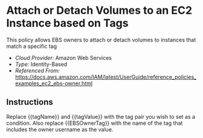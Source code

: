 # Attach or Detach Volumes to an EC2 Instance based on Tags
This policy allows EBS owners to attach or detach volumes to instances that match a specific tag

- *Cloud Provider:* Amazon Web Services
- *Type:* Identity-Based
- *Referenced From:* https://docs.aws.amazon.com/IAM/latest/UserGuide/reference_policies_examples_ec2_ebs-owner.html

## Instructions
Replace {{tagName}} and {{tagValue}} with the tag pair you wish to set as a condition. Also replace {{EBSOwnerTag}} with the name of the tag that includes the owner username as the value.